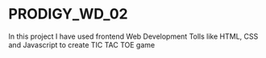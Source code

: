 # PRODIGY_WD_02
In this project  I have used frontend Web Development Tolls like HTML, CSS and Javascript to create TIC TAC TOE game
